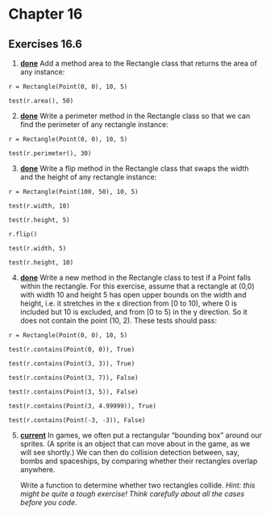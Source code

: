 # Chapter 16


## Exercises 16.6
1. **[done](https://github.com/ptsiampas/Exercises_Learning_Python3/blob/master/16_Classes_and_Objects_Diggin_a_Little_Deeper/Exercise_16_6_1.py)** Add a method area to the Rectangle class that returns the area of any instance:
```
r = Rectangle(Point(0, 0), 10, 5)

test(r.area(), 50)
```
2. **[done](https://github.com/ptsiampas/Exercises_Learning_Python3/blob/master/16_Classes_and_Objects_Diggin_a_Little_Deeper/Exercise_16_6_2.py)** Write a perimeter method in the Rectangle class so that we can find the perimeter of
any rectangle instance:
```
r = Rectangle(Point(0, 0), 10, 5)

test(r.perimeter(), 30)
```
3. **[done](https://github.com/ptsiampas/Exercises_Learning_Python3/blob/master/16_Classes_and_Objects_Diggin_a_Little_Deeper/Exercise_16_6_3.py)** Write a flip method in the Rectangle class that swaps the width and the height of any
rectangle instance:
```
r = Rectangle(Point(100, 50), 10, 5)

test(r.width, 10)

test(r.height, 5)

r.flip()

test(r.width, 5)

test(r.height, 10)
```
4. **[done](https://github.com/ptsiampas/Exercises_Learning_Python3/blob/master/16_Classes_and_Objects_Diggin_a_Little_Deeper/Exercise_16_6_4.py)** Write a new method in the Rectangle class to test if a Point falls within the rectangle. For
this exercise, assume that a rectangle at (0,0) with width 10 and height 5 has open upper
bounds on the width and height, i.e. it stretches in the x direction from [0 to 10), where 0
is included but 10 is excluded, and from [0 to 5) in the y direction. So it does not contain
the point (10, 2). These tests should pass:
```
r = Rectangle(Point(0, 0), 10, 5)

test(r.contains(Point(0, 0)), True)

test(r.contains(Point(3, 3)), True)

test(r.contains(Point(3, 7)), False)

test(r.contains(Point(3, 5)), False)

test(r.contains(Point(3, 4.99999)), True)

test(r.contains(Point(-3, -3)), False)
```
5. **[current](https://github.com/ptsiampas/Exercises_Learning_Python3/blob/master/16_Classes_and_Objects_Diggin_a_Little_Deeper/Exercise_16_6_5.py)** In games, we often put a rectangular “bounding box” around our sprites. (A sprite is an
object that can move about in the game, as we will see shortly.) We can then do collision
detection between, say, bombs and spaceships, by comparing whether their rectangles
overlap anywhere.

   Write a function to determine whether two rectangles collide. _Hint: this might be quite a
tough exercise! Think carefully about all the cases before you code_.
